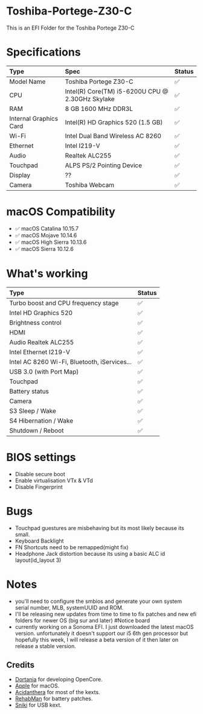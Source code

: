 # Toshiba-Portege-Z30-C
This is an EFI Folder for the Toshiba Portege Z30-C 
# Specifications
Type | Spec | Status
:---------|:---------|:----------
Model Name      | Toshiba Portege Z30-C | ✅
CPU              | Intel(R) Core(TM) i5-6200U CPU @ 2.30GHz Skylake | ✅
RAM           | 8 GB 1600 MHz DDR3L | ✅
Internal Graphics Card | Intel(R) HD Graphics 520 (1.5 GB) | ✅
Wi-Fi             | Intel Dual Band Wireless AC 8260 | ✅
Ethernet          | Intel I219-V | ✅
Audio       | Realtek ALC255 | ✅
Touchpad | ALPS PS/2 Pointing Device | ✅
Display | ?? | ✅
Camera | Toshiba Webcam | ✅
# macOS Compatibility 
- ✅ macOS Catalina 10.15.7
- ✅ macOS Mojave 10.14.6
- ✅ macOS High Sierra 10.13.6
- ✅ macOS Sierra 10.12.6
# What's working
Type | Status
:---------|:---------
Turbo boost and CPU frequency stage |  ✅  
Intel HD Graphics 520              |  ✅  
Brightness control                  |  ✅  
HDMI                                |  ✅  
Audio Realtek ALC255            |  ✅  
Intel Ethernet I219-V            |  ✅  
Intel AC 8260 Wi-Fi, Bluetooth, iServices...         |  ✅  
USB 3.0 (with Port Map)        |  ✅  
Touchpad   |  ✅  
Battery status   |  ✅  
Camera   |  ✅  
S3 Sleep / Wake   |  ✅  
S4 Hibernation / Wake   |  ✅  
Shutdown / Reboot   |  ✅   
# BIOS settings
- Disable secure boot
- Enable virtualisation VTx & VTd
- Disable Fingerprint 
# Bugs
- Touchpad guestures are misbehaving but its most likely because its small.
- Keyboard Backlight
- FN Shortcuts need to be remapped(might fix)
- Headphone Jack distortion because its using a basic ALC id layout(id_layout 3)
# Notes
- you'll need to configure the smbios and generate your own system serial number, MLB, systemUUID and ROM.
- I'll be releasing new updates from time to time to fix patches and new efi folders for newer OS (big sur and later)
#Notice board
- currently working on a Sonoma EFI. I just downloaded the latest macOS version. unfortunately it doesn't support our i5 6th gen processor but hopefully this week, I will release a beta version of it then later on release a stable version.
## Credits
 - [Dortania](https://dortania.github.io) for developing OpenCore.
 - [Apple](https://www.apple.com) for macOS.
 - [Acidanthera](https://github.com/acidanthera) for most of the kexts.
 - [RehabMan](https://github.com/RehabMan) for battery patches.
 - [Sniki](https://github.com/Sniki) for USB kext.
